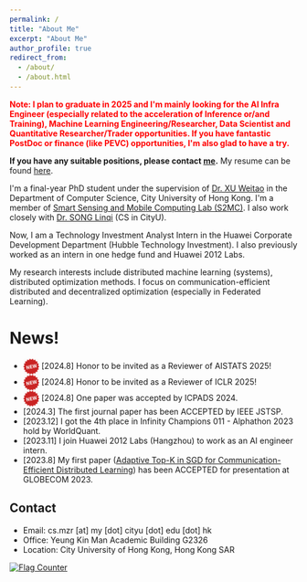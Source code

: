 ```yaml
---
permalink: /
title: "About Me"
excerpt: "About Me"
author_profile: true
redirect_from: 
  - /about/
  - /about.html
---
```


**<font color = "red">Note: I plan to graduate in 2025 and I'm mainly looking for the AI Infra Engineer (especially related to the acceleration of Inference or/and Training), Machine Learning Engineering/Researcher, Data Scientist and Quantitative Researcher/Trader opportunities. If you have fantastic PostDoc or finance (like PEVC) opportunities, I'm also glad to have a try.</font>** 

**If you have any suitable positions, please contact [me](mailto:cs.mzr@my.cityu.edu.hk).**	My resume can be found [here](https://mezrua.github.io/cv). 

I'm a final-year PhD student under the supervision of [Dr. XU Weitao](https://www.weitaoxu.com/) in the Department of Computer Science, City University of Hong Kong. I'm a member of [Smart Sensing and Mobile Computing Lab (S2MC)](http://s2mc.site/index.html). I also work closely with [Dr. SONG Linqi](https://sites.google.com/site/aisquaredlab/about-us/linqi) (CS in CityU).
<!-- and [Dr. CAO Xuanyu](http://eexcao.people.ust.hk/) (ECE in HKUST). --> 

Now, I am a Technology Investment Analyst Intern in the Huawei Corporate Development Department (Hubble Technology Investment). I also previously worked as an intern in one hedge fund and Huawei 2012 Labs.

My research interests include distributed machine learning (systems), distributed optimization methods.	
I focus on communication-efficient distributed and decentralized optimization (especially in Federated Learning).

News!	
======	
* <img src="../images/new.png" width="28" align=center> \[2024.8\] Honor to be invited as a Reviewer of AISTATS 2025!
* <img src="../images/new.png" width="28" align=center> \[2024.8\] Honor to be invited as a Reviewer of ICLR 2025!
* <img src="../images/new.png" width="28" align=center> \[2024.8\] One paper was accepted by ICPADS 2024.
* \[2024.3\] The first journal paper has been ACCEPTED by IEEE JSTSP.	
* \[2023.12\] I got the 4th place in Infinity Champions 011 - Alphathon 2023 hold by WorldQuant.	
* \[2023.11\] I join Huawei 2012 Labs (Hangzhou) to work as an AI engineer intern.	
* \[2023.8\] My first paper ([Adaptive Top-K in SGD for Communication-Efficient Distributed Learning](https://arxiv.org/abs/2210.13532)) has been ACCEPTED for presentation at GLOBECOM 2023.	


Contact	
------
* Email: cs.mzr \[at\] my \[dot\] cityu \[dot\] edu \[dot\] hk	
* Office: Yeung Kin Man Academic Building G2326	
* Location: City University of Hong Kong, Hong Kong SAR
  
<a href="https://info.flagcounter.com/o3ta"><img src="https://s01.flagcounter.com/map/o3ta/size_m/txt_000000/border_BA0202/pageviews_1/viewers_0/flags_0/" alt="Flag Counter" border="0"></a>
<div style="width: 100px; height: 100px; overflow: hidden;">
    <script type="text/javascript" id="clstr_globe" src="//clustrmaps.com/globe.js?d=7hsz8-nCNNu7dXeUJ2lG0l9CZJg4T9Md6qfj72CS6Cs"></script>
</div>
